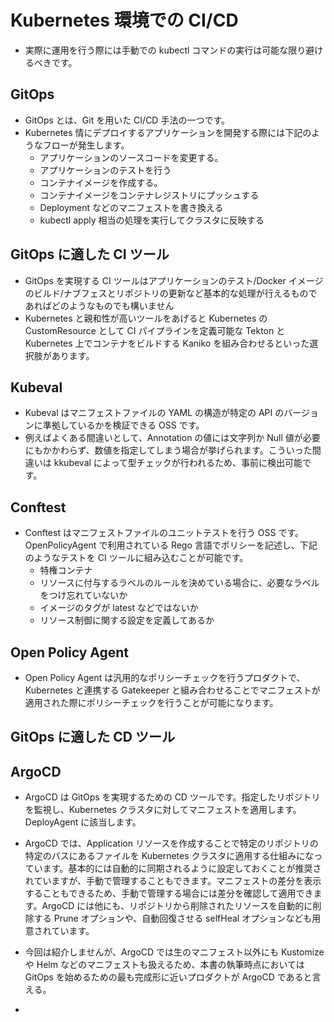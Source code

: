 # Kubernetes 環境での CI/CD

- 実際に運用を行う際には手動での kubectl コマンドの実行は可能な限り避けるべきです。

## GitOps

- GitOps とは、Git を用いた CI/CD 手法の一つです。
- Kubernetes 情にデプロイするアプリケーションを開発する際には下記のようなフローが発生します。
  - アプリケーションのソースコードを変更する。
  - アプリケーションのテストを行う
  - コンテナイメージを作成する。
  - コンテナイメージをコンテナレジストリにプッシュする
  - Deployment などのマニフェストを書き換える
  - kubectl apply 相当の処理を実行してクラスタに反映する

## GitOps に適した CI ツール

- GitOps を実現する CI ツールはアプリケーションのテスト/Docker イメージのビルド/ナブフェスとリポジトリの更新など基本的な処理が行えるものであればどのようなものでも構いません
- Kubernetes と親和性が高いツールをあげると Kubernetes の CustomResource として CI パイプラインを定義可能な Tekton と Kubernetes 上でコンテナをビルドする Kaniko を組み合わせるといった選択肢があります。

## Kubeval

- Kubeval はマニフェストファイルの YAML の構造が特定の API のバージョンに準拠しているかを検証できる OSS です。
- 例えばよくある間違いとして、Annotation の値には文字列か Null 値が必要にもかかわらず、数値を指定してしまう場合が挙げられます。こういった間違いは kkubeval によって型チェックが行われるため、事前に検出可能です。

## Conftest

- Conftest はマニフェストファイルのユニットテストを行う OSS です。OpenPolicyAgent で利用されている Rego 言語でポリシーを記述し、下記のようなテストを CI ツールに組み込むことが可能です。
  - 特権コンテナ
  - リソースに付与するラベルのルールを決めている場合に、必要なラベルをつけ忘れていないか
  - イメージのタグが latest などではないか
  - リソース制御に関する設定を定義してあるか

## Open Policy Agent

- Open Policy Agent は汎用的なポリシーチェックを行うプロダクトで、Kubernetes と連携する Gatekeeper と組み合わせることでマニフェストが適用された際にポリシーチェックを行うことが可能になります。

## GitOps に適した CD ツール

## ArgoCD

- ArgoCD は GitOps を実現するための CD ツールです。指定したリポジトリを監視し、Kubernetes クラスタに対してマニフェストを適用します。DeployAgent に該当します。

- ArgoCD では、Application リソースを作成することで特定のリポジトリの特定のパスにあるファイルを Kubernetes クラスタに適用する仕組みになっています。基本的には自動的に同期されるように設定しておくことが推奨されていますが、手動で管理することもできます。マニフェストの差分を表示することもできるため、手動で管理する場合には差分を確認して適用できます。ArgoCD には他にも、リポジトリから削除されたリソースを自動的に削除する Prune オプションや、自動回復させる selfHeal オプションなども用意されています。

- 今回は紹介しませんが、ArgoCD では生のマニフェスト以外にも Kustomize や Helm などのマニフェストも扱えるため、本書の執筆時点においては GitOps を始めるための最も完成形に近いプロダクトが ArgoCD であると言える。

-
